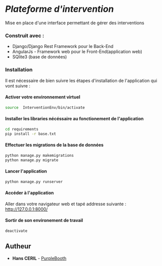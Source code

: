 

# *Plateforme d'intervention*

Mise en place d'une interface permettant de gérer des interventions


### Construit avec : 

* Django/Django Rest Framework pour le Back-End
* AngularJs - Framework web pour le Front-End(application web)
* SQlite3 (base de données)


### Installation

Il est nécessaire de bien suivre les étapes d'installation de l'application qui vont suivre : 

#### Activer votre environnement virtuel

```bash
source  InterventionEnv/bin/activate

```

#### Installer les libraries nécéssaire au fonctionement de l'application

```bash
cd requirements
pip install -r base.txt
```

#### Effectuer les migrations de la base de données

```bash
python manage.py makemigrations
python manage.py migrate
```


#### Lancer l'application

```bash
python manage.py runserver
```

#### Accéder à l'application

Aller dans votre navigateur web et tapé addresse suivante : http://127.0.0.1:8000/


#### Sortir de son environement de travail 

```bash
deactivate
```

## Autheur

* **Hans CERIL** - [PurpleBooth](https://github.com/AnselmeChans/nautilux_test)


